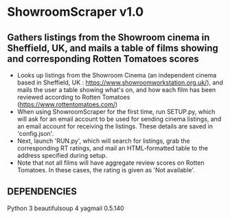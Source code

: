 # ShowroomScraper v1.0
## Gathers listings from the Showroom cinema in Sheffield, UK, and mails a table of films showing and corresponding Rotten Tomatoes scores

* Looks up listings from the Showroom Cinema (an independent cinema based in Sheffield, UK : https://www.showroomworkstation.org.uk/), and mails the user a table showing what's on, and how each film has been reviewed according to Rotten Tomatoes (https://www.rottentomatoes.com/)
* When using ShowroomScraper for the first time, run SETUP.py, which will ask for an email account to be used for sending cinema listings, and an email account for receiving the listings. These details are saved in 'config.json'.
* Next, launch 'RUN.py', which will search for listings, grab the corresponding RT ratings, and mail an HTML-formatted table to the address specified during setup.
* Note that not all films will have aggregate review scores on Rotten Tomatoes. In these cases, the rating is given as 'Not available'.

## DEPENDENCIES
Python 3
beautifulsoup 4
yagmail 0.5.140
